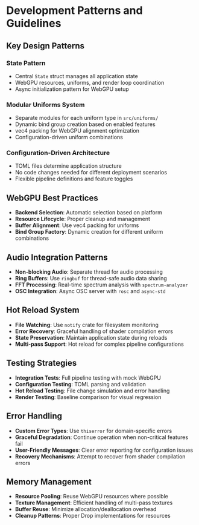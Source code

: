 # Development Patterns and Guidelines

## Key Design Patterns

### State Pattern
- Central `State` struct manages all application state
- WebGPU resources, uniforms, and render loop coordination
- Async initialization pattern for WebGPU setup

### Modular Uniforms System
- Separate modules for each uniform type in `src/uniforms/`
- Dynamic bind group creation based on enabled features
- vec4 packing for WebGPU alignment optimization
- Configuration-driven uniform combinations

### Configuration-Driven Architecture
- TOML files determine application structure
- No code changes needed for different deployment scenarios
- Flexible pipeline definitions and feature toggles

## WebGPU Best Practices
- **Backend Selection**: Automatic selection based on platform
- **Resource Lifecycle**: Proper cleanup and management
- **Buffer Alignment**: Use vec4 packing for uniforms
- **Bind Group Factory**: Dynamic creation for different uniform combinations

## Audio Integration Patterns
- **Non-blocking Audio**: Separate thread for audio processing
- **Ring Buffers**: Use `ringbuf` for thread-safe audio data sharing
- **FFT Processing**: Real-time spectrum analysis with `spectrum-analyzer`
- **OSC Integration**: Async OSC server with `rosc` and `async-std`

## Hot Reload System
- **File Watching**: Use `notify` crate for filesystem monitoring
- **Error Recovery**: Graceful handling of shader compilation errors
- **State Preservation**: Maintain application state during reloads
- **Multi-pass Support**: Hot reload for complex pipeline configurations

## Testing Strategies
- **Integration Tests**: Full pipeline testing with mock WebGPU
- **Configuration Testing**: TOML parsing and validation
- **Hot Reload Testing**: File change simulation and error handling
- **Render Testing**: Baseline comparison for visual regression

## Error Handling
- **Custom Error Types**: Use `thiserror` for domain-specific errors
- **Graceful Degradation**: Continue operation when non-critical features fail
- **User-Friendly Messages**: Clear error reporting for configuration issues
- **Recovery Mechanisms**: Attempt to recover from shader compilation errors

## Memory Management
- **Resource Pooling**: Reuse WebGPU resources where possible
- **Texture Management**: Efficient handling of multi-pass textures
- **Buffer Reuse**: Minimize allocation/deallocation overhead
- **Cleanup Patterns**: Proper Drop implementations for resources